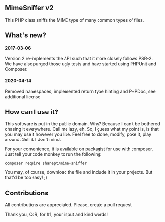 ## MimeSniffer v2
This PHP class sniffs the MIME type of many common types of files.

## What's new?
#### 2017-03-06
Version 2 re-implements the API such that it more closely follows PSR-2.
We have also purged those ugly tests and have started using PHPUnit and Composer.

#### 2020-04-14
Removed namespaces, implemented return type hinting and PHPDoc, see additional license

## How can I use it?
This software is put in the public domain. Why? Because I can't be bothered chasing it everywhere. Call me lazy, eh.
So, I guess what my point is, is that you may use it however you like. Feel free to clone, modify, poke it, play around. Sell it. I don't mind.

For your convenience, it is available on packagist for use with composer. Just tell your code monkey to run the following:

```
composer require shanept/mime-sniffer
```

You may, of course, download the file and include it in your projects. But that'd be too easy! ;)

## Contributions
All contributions are appreciated. Please, create a pull request!

Thank you, CoR, for #1, your input and kind words!
